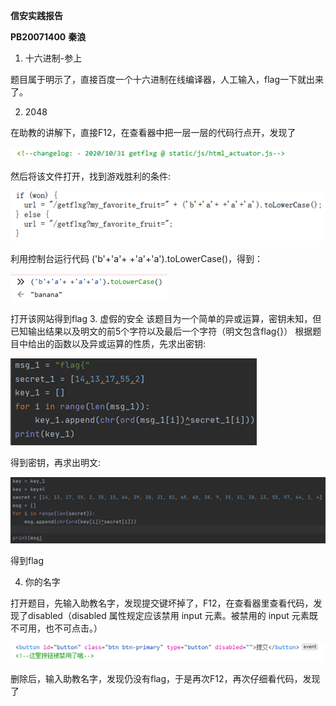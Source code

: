 **信安实践报告**

**PB20071400** **秦浪**

1. 十六进制-参上

题目属于明示了，直接百度一个十六进制在线编译器，人工输入，flag一下就出来了。

2. 2048

在助教的讲解下，直接F12，在查看器中把一层一层的代码行点开，发现了

![image-20220328004513218](qinlang.assets/image-20220328004513218-16483996208323.png)

然后将该文件打开，找到游戏胜利的条件:

![image-20220328004537138](qinlang.assets/image-20220328004537138-16483996148072.png)

利用控制台运行代码 ('b'+'a'+ +'a'+'a').toLowerCase()，得到：

![image-20220328004548852](qinlang.assets/image-20220328004548852-16483996345914.png)

打开该网站得到flag
3.  虚假的安全
该题目为一个简单的异或运算，密钥未知，但已知输出结果以及明文的前5个字符以及最后一个字符（明文包含flag{}）
根据题目中给出的函数以及异或运算的性质，先求出密钥:

![image-20220328004606777](qinlang.assets/image-20220328004606777-16483996402405.png)

得到密钥，再求出明文:

![image-20220328004622542](qinlang.assets/image-20220328004622542-16483996586926.png)

得到flag

4. 你的名字

打开题目，先输入助教名字，发现提交键坏掉了，F12，在查看器里查看代码，发现了disabled（disabled 属性规定应该禁用 input 元素。被禁用的 input 元素既不可用，也不可点击。） 

![image-20220328004749755](qinlang.assets/image-20220328004749755-16483996712707.png)

删除后，输入助教名字，发现仍没有flag，于是再次F12，再次仔细看代码，发现了<script>标签中的代码，发现其中通过ajax请求得到flag，于是将其复制到控制台中，修改变量，运行，得到flag

